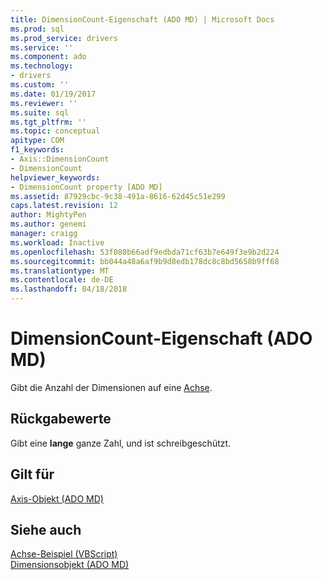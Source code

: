 ```yaml
---
title: DimensionCount-Eigenschaft (ADO MD) | Microsoft Docs
ms.prod: sql
ms.prod_service: drivers
ms.service: ''
ms.component: ado
ms.technology:
- drivers
ms.custom: ''
ms.date: 01/19/2017
ms.reviewer: ''
ms.suite: sql
ms.tgt_pltfrm: ''
ms.topic: conceptual
apitype: COM
f1_keywords:
- Axis::DimensionCount
- DimensionCount
helpviewer_keywords:
- DimensionCount property [ADO MD]
ms.assetid: 87929cbc-9c38-491a-8616-62d45c51e299
caps.latest.revision: 12
author: MightyPen
ms.author: genemi
manager: craigg
ms.workload: Inactive
ms.openlocfilehash: 53f080b66adf9edbda71cf63b7e649f3e9b2d224
ms.sourcegitcommit: bb044a48a6af9b9d8edb178dc8c8bd5658b9ff68
ms.translationtype: MT
ms.contentlocale: de-DE
ms.lasthandoff: 04/18/2018
---
```

# <a name="dimensioncount-property-ado-md"></a>DimensionCount-Eigenschaft (ADO MD)
Gibt die Anzahl der Dimensionen auf eine [Achse](../../../ado/reference/ado-md-api/axis-object-ado-md.md).  
  
## <a name="return-values"></a>Rückgabewerte  
 Gibt eine **lange** ganze Zahl, und ist schreibgeschützt.  
  
## <a name="applies-to"></a>Gilt für  
 [Axis-Objekt (ADO MD)](../../../ado/reference/ado-md-api/axis-object-ado-md.md)  
  
## <a name="see-also"></a>Siehe auch  
 [Achse-Beispiel (VBScript)](../../../ado/reference/ado-md-api/axis-example-vbscript.md)   
 [Dimensionsobjekt (ADO MD)](../../../ado/reference/ado-md-api/dimension-object-ado-md.md)
